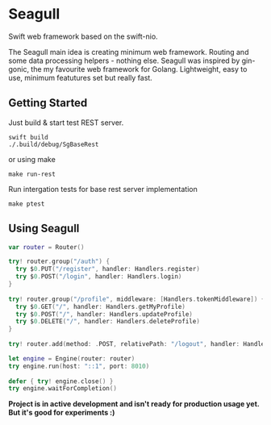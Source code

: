 # Seagull

Swift web framework based on the swift-nio.

The Seagull main idea is creating minimum web framework. Routing and some data processing helpers - nothing else. Seagull was inspired by gin-gonic, the my favourite web framework for Golang. Lightweight, easy to use, minimum featutures set but really fast.

## Getting Started

Just build & start test REST server.
```
swift build
./.build/debug/SgBaseRest
```
or using make
```
make run-rest 
```

Run intergation tests for base rest server implementation
```
make ptest
```

## Using Seagull

```swift
var router = Router()

try! router.group("/auth") {
  try $0.PUT("/register", handler: Handlers.register)
  try $0.POST("/login", handler: Handlers.login)
}
    
try! router.group("/profile", middleware: [Handlers.tokenMiddleware]) {
  try $0.GET("/", handler: Handlers.getMyProfile)
  try $0.POST("/", handler: Handlers.updateProfile)
  try $0.DELETE("/", handler: Handlers.deleteProfile)
}
    
try! router.add(method: .POST, relativePath: "/logout", handler: Handlers.logout, middleware: [Handlers.tokenMiddleware])

let engine = Engine(router: router)
try engine.run(host: "::1", port: 8010)
    
defer { try! engine.close() }
try engine.waitForCompletion()
```

**Project is in active development and isn't ready for production usage yet. But it's good for experiments :)**
